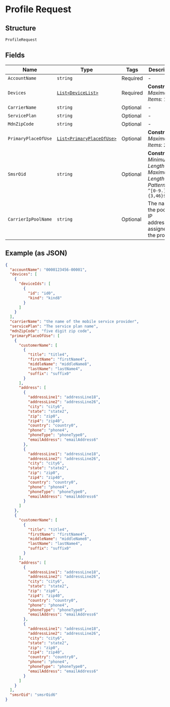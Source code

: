 
# Profile Request

## Structure

`ProfileRequest`

## Fields

| Name | Type | Tags | Description |
|  --- | --- | --- | --- |
| `AccountName` | `string` | Required | - |
| `Devices` | [`List<DeviceList>`](../../doc/models/device-list.md) | Required | **Constraints**: *Maximum Items*: `100` |
| `CarrierName` | `string` | Optional | - |
| `ServicePlan` | `string` | Optional | - |
| `MdnZipCode` | `string` | Optional | - |
| `PrimaryPlaceOfUse` | [`List<PrimaryPlaceOfUse>`](../../doc/models/primary-place-of-use.md) | Optional | **Constraints**: *Maximum Items*: `25` |
| `SmsrOid` | `string` | Optional | **Constraints**: *Minimum Length*: `3`, *Maximum Length*: `46`, *Pattern*: `^[0-9.]{3,46}$` |
| `CarrierIpPoolName` | `string` | Optional | The name of the pool of IP addresses assigned to the profile. |

## Example (as JSON)

```json
{
  "accountName": "0000123456-00001",
  "devices": [
    {
      "deviceIds": [
        {
          "id": "id0",
          "kind": "kind8"
        }
      ]
    }
  ],
  "carrierName": "the name of the mobile service provider",
  "servicePlan": "The service plan name",
  "mdnZipCode": "five digit zip code",
  "primaryPlaceOfUse": [
    {
      "customerName": [
        {
          "title": "title4",
          "firstName": "firstName4",
          "middleName": "middleName8",
          "lastName": "lastName4",
          "suffix": "suffix0"
        }
      ],
      "address": [
        {
          "addressLine1": "addressLine18",
          "addressLine2": "addressLine26",
          "city": "city6",
          "state": "state2",
          "zip": "zip0",
          "zip4": "zip40",
          "country": "country0",
          "phone": "phone4",
          "phoneType": "phoneType0",
          "emailAddress": "emailAddress6"
        },
        {
          "addressLine1": "addressLine18",
          "addressLine2": "addressLine26",
          "city": "city6",
          "state": "state2",
          "zip": "zip0",
          "zip4": "zip40",
          "country": "country0",
          "phone": "phone4",
          "phoneType": "phoneType0",
          "emailAddress": "emailAddress6"
        }
      ]
    },
    {
      "customerName": [
        {
          "title": "title4",
          "firstName": "firstName4",
          "middleName": "middleName8",
          "lastName": "lastName4",
          "suffix": "suffix0"
        }
      ],
      "address": [
        {
          "addressLine1": "addressLine18",
          "addressLine2": "addressLine26",
          "city": "city6",
          "state": "state2",
          "zip": "zip0",
          "zip4": "zip40",
          "country": "country0",
          "phone": "phone4",
          "phoneType": "phoneType0",
          "emailAddress": "emailAddress6"
        },
        {
          "addressLine1": "addressLine18",
          "addressLine2": "addressLine26",
          "city": "city6",
          "state": "state2",
          "zip": "zip0",
          "zip4": "zip40",
          "country": "country0",
          "phone": "phone4",
          "phoneType": "phoneType0",
          "emailAddress": "emailAddress6"
        }
      ]
    }
  ],
  "smsrOid": "smsrOid6"
}
```

